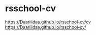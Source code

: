 # rsschool-cv
https://Daariiidaa.github.io/rsschool-cv/cv
https://Daariiidaa.github.io/rsschool-cv/
